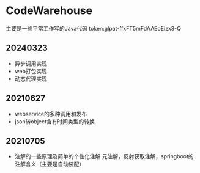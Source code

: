 # CodeWarehouse
主要是一些平常工作写的Java代码
token:glpat-ffxFT5mFdAAEoEizx3-Q

## 20240323
- 异步调用实现
- web打包实现
- 动态代理实现

## 20210627
-  webservice的多种调用和发布
- json转object含有时间类型的转换

## 20210705
- 注解的一些原理及简单的个性化注解
元注解，反射获取注解，springboot的注解含义（主要是自动装配）
